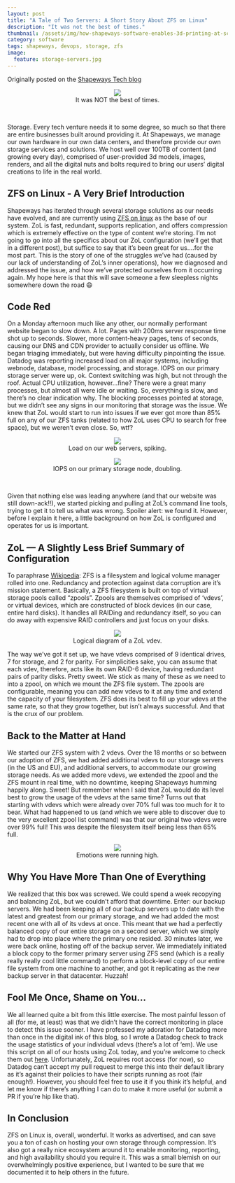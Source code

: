 ```yaml
---
layout: post
title: "A Tale of Two Servers: A Short Story About ZFS on Linux"
description: "It was not the best of times."
thumbnail: /assets/img/how-shapeways-software-enables-3d-printing-at-scale/neutronium.png
category: software
tags: shapeways, devops, storage, zfs
image:
  feature: storage-servers.jpg
---
```

Originally posted on the [Shapeways Tech blog](https://medium.com/shapeways-tech/a-tale-of-two-servers-a-short-story-about-zfs-on-linux-be43f6e3a11e)
<br>
<figure>
  <center>
      <img src="/assets/img/two-servers/two-servers.jpeg" />
      <figcaption>It was NOT the best of times.</figcaption>
  </center>
</figure>
<br>

Storage. Every tech venture needs it to some degree, so much so that there are entire businesses built around providing it. At Shapeways, we manage our own hardware in our own data centers, and therefore provide our own storage services and solutions. We host well over 100TB of content (and growing every day), comprised of user-provided 3d models, images, renders, and all the digital nuts and bolts required to bring our users’ digital creations to life in the real world.

## ZFS on Linux - A Very Brief Introduction
Shapeways has iterated through several storage solutions as our needs have evolved, and are currently using [ZFS on linux](http://zfsonlinux.org/) as the base of our system. ZoL is fast, redundant, supports replication, and offers compression which is extremely effective on the type of content we’re storing. I’m not going to go into all the specifics about our ZoL configuration (we’ll get that in a different post), but suffice to say that it’s been great for us….for the most part. This is the story of one of the struggles we’ve had (caused by our lack of understanding of ZoL’s inner operations), how we diagnosed and addressed the issue, and how we’ve protected ourselves from it occurring again. My hope here is that this will save someone a few sleepless nights somewhere down the road :smile:

## Code Red
On a Monday afternoon much like any other, our normally performant website began to slow down. A lot. Pages with 200ms server response time shot up to seconds. Slower, more content-heavy pages, tens of seconds, causing our DNS and CDN provider to actually consider us offline. We began triaging immediately, but were having difficulty pinpointing the issue. Datadog was reporting increased load on all major systems, including webnode, database, model processing, and storage. IOPS on our primary storage server were up, ok. Context switching was high, but not through the roof. Actual CPU utilization, however…fine? There were a great many processes, but almost all were idle or waiting. So, everything is slow, and there’s no clear indication why. The blocking processes pointed at storage, but we didn’t see any signs in our monitoring that storage was the issue. We knew that ZoL would start to run into issues if we ever got more than 85% full on any of our ZFS tanks (related to how ZoL uses CPU to search for free space), but we weren’t even close. So, wtf?

<figure>
  <center>
      <img src="/assets/img/two-servers/cpu-load-bad.png" />
      <figcaption>Load on our web servers, spiking.</figcaption>
  </center>
</figure>
<figure>
  <center>
      <img src="/assets/img/two-servers/iops-really-bad.png" />
      <figcaption>IOPS on our primary storage node, doubling.</figcaption>
  </center>
</figure>
<br>

Given that nothing else was leading anywhere (and that our website was still down-ack!!), we started picking and pulling at ZoL’s command line tools, trying to get it to tell us what was wrong. Spoiler alert: we found it. However, before I explain it here, a little background on how ZoL is configured and operates for us is important.

## ZoL — A Slightly Less Brief Summary of Configuration
To paraphrase [Wikipedia](https://en.wikipedia.org/wiki/ZFS): ZFS is a filesystem and logical volume manager rolled into one. Redundancy and protection against data corruption are it’s mission statement. Basically, a ZFS filesystem is built on top of virtual storage pools called “zpools”. Zpools are themselves comprised of ‘vdevs’, or virtual devices, which are constructed of block devices (in our case, entire hard disks). It handles all RAIDing and redundancy itself, so you can do away with expensive RAID controllers and just focus on your disks.

<figure>
  <center>
      <img src="/assets/img/two-servers/vdev.png" />
      <figcaption>Logical diagram of a ZoL vdev.</figcaption>
  </center>
</figure>

The way we’ve got it set up, we have vdevs comprised of 9 identical drives, 7 for storage, and 2 for parity. For simplicities sake, you can assume that each vdev, therefore, acts like its own RAID-6 device, having redundant pairs of parity disks. Pretty sweet. We stick as many of these as we need to into a zpool, on which we mount the ZFS file system. The zpools are configurable, meaning you can add new vdevs to it at any time and extend the capacity of your filesystem. ZFS does its best to fill up your vdevs at the same rate, so that they grow together, but isn’t always successful. And that is the crux of our problem.

## Back to the Matter at Hand
We started our ZFS system with 2 vdevs. Over the 18 months or so between our adoption of ZFS, we had added additional vdevs to our storage servers (in the US and EU), and additional servers, to accommodate our growing storage needs. As we added more vdevs, we extended the zpool and the ZFS mount in real time, with no downtime, keeping Shapeways humming happily along. Sweet! But remember when I said that ZoL would do its level best to grow the usage of the vdevs at the same time? Turns out that starting with vdevs which were already over 70% full was too much for it to bear. What had happened to us (and which we were able to discover due to the very excellent zpool list command) was that our original two vdevs were over 99% full! This was despite the filesystem itself being less than 65% full.

<figure>
  <center>
      <img src="/assets/img/two-servers/emotional.gif" />
      <figcaption>Emotions were running high.</figcaption>
  </center>
</figure>

## Why You Have More Than One of Everything
We realized that this box was screwed. We could spend a week recopying and balancing ZoL, but we couldn’t afford that downtime. Enter: our backup servers. We had been keeping all of our backup servers up to date with the latest and greatest from our primary storage, and we had added the most recent one with all of its vdevs at once. This meant that we had a perfectly balanced copy of our entire storage on a second server, which we simply had to drop into place where the primary one resided. 30 minutes later, we were back online, hosting off of the backup server. We immediately initiated a block copy to the former primary server using ZFS send (which is a really really really cool little command) to perform a block-level copy of our entire file system from one machine to another, and got it replicating as the new backup server in that datacenter. Huzzah!

## Fool Me Once, Shame on You…
We all learned quite a bit from this little exercise. The most painful lesson of all (for me, at least) was that we didn’t have the correct monitoring in place to detect this issue sooner. I have professed my adoration for Datadog more than once in the digital ink of this blog, so I wrote a Datadog check to track the usage statistics of your individual vdevs (there’s a lot of ‘em). We use this script on all of our hosts using ZoL today, and you’re welcome to check them out [here](https://github.com/mboylevt/dd-agent/blob/master/checks.d/zfs.py). Unfortunately, ZoL requires root access (for now), so Datadog can’t accept my pull request to merge this into their default library as it’s against their policies to have their scripts running as root (fair enough!). However, you should feel free to use it if you think it’s helpful, and let me know if there’s anything I can do to make it more useful (or submit a PR if you’re hip like that).

## In Conclusion
ZFS on Linux is, overall, wonderful. It works as advertised, and can save you a ton of cash on hosting your own storage through compression. It’s also got a really nice ecosystem around it to enable monitoring, reporting, and high availability should you require it. This was a small blemish on our overwhelmingly positive experience, but I wanted to be sure that we documented it to help others in the future.